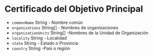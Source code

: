 # Certificado del Objetivo Principal

* `commonName` String - Nombre común
* `organizations` String[] - Nombres de organizaciones
* `organizationUnits` String[] -Nombres de la Unidad de Organización
* `locality` String - Localidad
* `state` String - Estado o Provincia
* `country` String -País o región